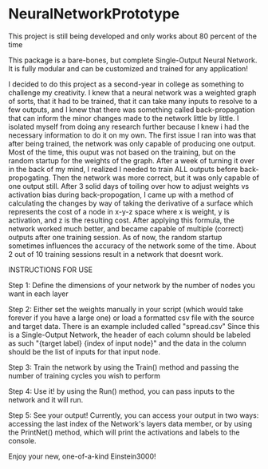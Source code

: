 # NeuralNetworkPrototype
This project is still being developed and only works about 80 percent of the time

This package is a bare-bones, but complete Single-Output Neural Network. 
It is fully modular and can be customized and trained for any application! 

I decided to do this project as a second-year in college as something to challenge my creativity. I knew that a neural network was a weighted graph of sorts, that it had to be trained, that it can take many inputs to resolve to a few outputs, and I knew that there was something called back-propagation that can inform the minor changes made to the network little by little. I isolated myself from doing any research further because I knew i had the necessary information to do it on my own. 
The first issue I ran into was that after being trained, the network was only capable of producing one output. Most of the time, this ouput was not based on the training, but on the random startup for the weights of the graph. After a week of turning it over in the back of my mind, I realized I needed to train ALL outputs before back-propogating. Then the network was more correct, but it was only capable of one output still.
After 3 solid days of toiling over how to adjust weights vs activation bias during back-propogation, I came up with a method of calculating the changes by way of taking the derivative of a surface which represents the cost of a node in x-y-z space where x is weight, y is activation, and z is the resulting cost. After applying this formula, the network worked much better, and became capable of multiple (correct) outputs after one training session.
As of now, the random startup sometimes influences the accuracy of the network some of the time. About 2 out of 10 training sessions result in a network that doesnt work.

INSTRUCTIONS FOR USE

Step 1:
Define the dimensions of your network by the number of nodes you want in each layer

Step 2:
Either set the weights manually in your script (which would take forever if you have a large one) 
or load a formatted csv file with the source and target data. There is an example included called "spread.csv"
Since this is a Single-Output Network, the header of each column should be labeled 
as such "{target label} {index of input node}" and the data in the column should be the list of inputs for that input node. 

Step 3:
Train the network by using the Train() method and passing the number of training cycles you wish to perform

Step 4:
Use it! by using the Run() method, you can pass inputs to the network and it will run.

Step 5:
See your output! Currently, you can access your output in two ways: accessing the last index of the Network's
layers data member, or by using the PrintNet() method, which will print the activations and labels to the console.

Enjoy your new, one-of-a-kind Einstein3000!
